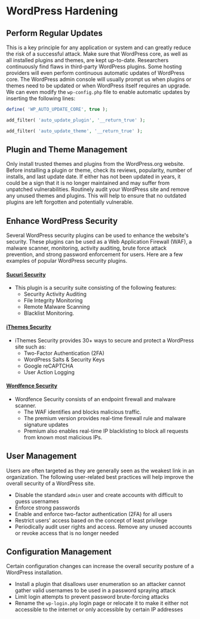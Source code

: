 # WordPress Hardening
## Perform Regular Updates
This is a key principle for any application or system and can greatly reduce the risk of a successful attack. Make sure that WordPress core, as well as all installed plugins and themes, are kept up-to-date. Researchers continuously find flaws in third-party WordPress plugins. Some hosting providers will even perform continuous automatic updates of WordPress core. The WordPress admin console will usually prompt us when plugins or themes need to be updated or when WordPress itself requires an upgrade. We can even modify the `wp-config.php` file to enable automatic updates by inserting the following lines:
```php
define( 'WP_AUTO_UPDATE_CORE', true );
```
```php
add_filter( 'auto_update_plugin', '__return_true' );
```
```php
add_filter( 'auto_update_theme', '__return_true' );
```

## Plugin and Theme Management
Only install trusted themes and plugins from the WordPress.org website. Before installing a plugin or theme, check its reviews, popularity, number of installs, and last update date. If either has not been updated in years, it could be a sign that it is no longer maintained and may suffer from unpatched vulnerabilities. Routinely audit your WordPress site and remove any unused themes and plugins. This will help to ensure that no outdated plugins are left forgotten and potentially vulnerable.
## Enhance WordPress Security
Several WordPress security plugins can be used to enhance the website's security. These plugins can be used as a Web Application Firewall (WAF), a malware scanner, monitoring, activity auditing, brute force attack prevention, and strong password enforcement for users. Here are a few examples of popular WordPress security plugins.
#### [Sucuri Security](https://wordpress.org/plugins/sucuri-scanner/)
- This plugin is a security suite consisting of the following features:
    - Security Activity Auditing
    - File Integrity Monitoring
    - Remote Malware Scanning
    - Blacklist Monitoring.
#### [iThemes Security](https://wordpress.org/plugins/better-wp-security/)
- iThemes Security provides 30+ ways to secure and protect a WordPress site such as:
    - Two-Factor Authentication (2FA)
    - WordPress Salts & Security Keys
    - Google reCAPTCHA
    - User Action Logging
#### [Wordfence Security](https://wordpress.org/plugins/wordfence/)
- Wordfence Security consists of an endpoint firewall and malware scanner.
    - The WAF identifies and blocks malicious traffic.
    - The premium version provides real-time firewall rule and malware signature updates
    - Premium also enables real-time IP blacklisting to block all requests from known most malicious IPs.
## User Management
Users are often targeted as they are generally seen as the weakest link in an organization. The following user-related best practices will help improve the overall security of a WordPress site.

- Disable the standard `admin` user and create accounts with difficult to guess usernames
- Enforce strong passwords
- Enable and enforce two-factor authentication (2FA) for all users
- Restrict users' access based on the concept of least privilege
- Periodically audit user rights and access. Remove any unused accounts or revoke access that is no longer needed
## Configuration Management
Certain configuration changes can increase the overall security posture of a WordPress installation.

- Install a plugin that disallows user enumeration so an attacker cannot gather valid usernames to be used in a password spraying attack
- Limit login attempts to prevent password brute-forcing attacks
- Rename the `wp-login.php` login page or relocate it to make it either not accessible to the internet or only accessible by certain IP addresses